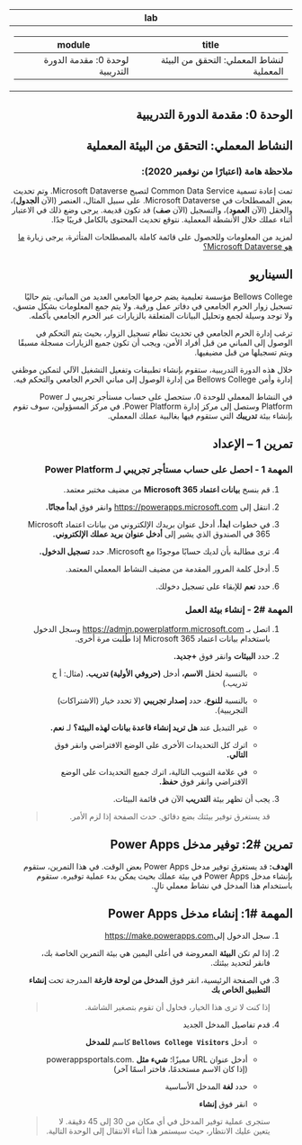 <div id="readme" class="Box-body readme blob js-code-block-container p-5 p-xl-6 gist-border-0" dir="rtl">
    <article class="markdown-body entry-content container-lg" itemprop="text"><table>
  <thead>
  <tr>
  <th>lab</th>
  </tr>
  </thead>
  <tbody>
  <tr>
  <td><div><table>
  <thead>
  <tr>
  <th>title</th>
  <th>module</th>
  </tr>
  </thead>
  <tbody>
  <tr>
  <td><div>لنشاط المعملي: التحقق من البيئة المعملية</div></td>
  <td><div>لوحدة 0: مقدمة الدورة التدريبية</div></td>
  </tr>
  </tbody>
</table>
</div></td>
  </tr>
  </tbody>
</table>

الوحدة 0: مقدمة الدورة التدريبية
=================================

## النشاط المعملي: التحقق من البيئة المعملية

### ملاحظة هامة (اعتبارًا من نوفمبر 2020):
تمت إعادة تسمية Common Data Service لتصبح Microsoft Dataverse. وتم تحديث بعض المصطلحات في Microsoft Dataverse. على سبيل المثال، العنصر (الآن **الجدول**)، والحقل (الآن **العمود**)، والتسجيل (الآن **صف**) قد تكون قديمة. يرجى وضع ذلك في الاعتبار أثناء عملك خلال الأنشطة المعملية. نتوقع تحديث المحتوى بالكامل قريبًا جدًا. 

لمزيد من المعلومات وللحصول على قائمة كاملة بالمصطلحات المتأثرة، يرجى زيارة [ما هو Microsoft Dataverse؟](https://docs.microsoft.com/ar-sa/powerapps/maker/common-data-service/data-platform-intro#terminology-updates)

السيناريو
--------

Bellows College مؤسسة تعليمية يضم حرمها الجامعي العديد من المباني. يتم حاليًا تسجيل زوار الحرم الجامعي في دفاتر عمل ورقية. ولا يتم جمع المعلومات بشكل متسق، ولا توجد وسيلة لجمع وتحليل البيانات المتعلقة بالزيارات عبر الحرم الجامعي بأكمله.

ترغب إدارة الحرم الجامعي في تحديث نظام تسجيل الزوار، بحيث يتم التحكم في الوصول إلى المباني من قبل أفراد الأمن، ويجب أن تكون جميع الزيارات مسجلة مسبقًا ويتم تسجيلها من قبل مضيفيها.

خلال هذه الدورة التدريبية، ستقوم بإنشاء تطبيقات وتفعيل التشغيل الآلي لتمكين موظفي إدارة وأمن Bellows College من إدارة الوصول إلى مباني الحرم الجامعي والتحكم فيه.

في النشاط المعملي للوحدة 0، ستحصل على حساب مستأجر تجريبي لـ Power Platform وستصل إلى مركز إدارة Power Platform. في مركز المسؤولين، سوف تقوم بإنشاء بيئة **تدريبك** التي ستقوم فيها بغالبية عملك المعملي.

## تمرين 1 – الإعداد

### المهمة 1 - احصل على حساب مستأجر تجريبي لـ Power Platform

1. قم بنسخ **بيانات اعتماد Microsoft 365** من مضيف مختبر معتمد.

2. انتقل إلى <https://powerapps.microsoft.com> وانقر فوق **ابدأ مجانًا.**

3. في خطوات **ابدأ**، أدخل عنوان بريدك الإلكتروني من بيانات اعتماد Microsoft 365 في الصندوق الذي يشير إلى **أدخل عنوان بريد عملك الإلكتروني.**

4. ترى مطالبة بأن لديك حسابًا موجودًا مع Microsoft. حدد **تسجيل الدخول.**

5. أدخل كلمة المرور المقدمة من مضيف النشاط المعملي المعتمد. 

6. حدد **نعم** للإبقاء على تسجيل دخولك.

### المهمة \#2 - إنشاء بيئة العمل

1.  اتصل بـ <https://admin.powerplatform.microsoft.com> وسجل الدخول باستخدام بيانات اعتماد Microsoft 365 إذا طُلبت مرة أخرى.

2. حدد **البيئات** وانقر فوق **+جديد.**

    - بالنسبة لحقل **الاسم،** أدخل **(حروفي الأولية) تدريب.** (مثال: أ ج تدريب.)
    
    - بالنسبة **للنوع**، حدد **إصدار تجريبي** (لا تحدد خيار (الاشتراكات) التجريبية).
    
    - غير التبديل عند **هل تريد إنشاء قاعدة بيانات لهذه البيئة؟** لـ **نعم.**
    
    - اترك كل التحديدات الأخرى على الوضع الافتراضي وانقر فوق **التالي.**
    
    - في علامة التبويب التالية، اترك جميع التحديدات على الوضع الافتراضي وانقر فوق **حفظ.**

3. يجب أن تظهر بيئة **التدريب** الآن في قائمة البيئات. 

    > قد يستغرق توفير بيئتك بضع دقائق. حدث الصفحة إذا لزم الأمر.

# تمرين \#2: توفير مدخل Power Apps

**الهدف:** قد يستغرق توفير مدخل Power Apps بعض الوقت. في هذا التمرين، ستقوم بإنشاء مدخل Power Apps في بيئة عملك بحيث يمكن بدء عملية توفيره. ستقوم باستخدام هذا المدخل في نشاط معملي تالٍ.

## المهمة \#1: إنشاء مدخل Power Apps

1.  سجل الدخول إلى<https://make.powerapps.com>

2.  إذا لم تكن **البيئة** المعروضة في أعلى اليمين هي بيئة التمرين الخاصة بك، فانقر لتحديد بيئتك.

3.  في الصفحة الرئيسية، انقر فوق **المدخل من لوحة فارغة** المدرجة تحت **إنشاء التطبيق الخاص بك**

    > إذا كنت لا ترى هذا الخيار، فحاول أن تقوم بتصغير الشاشة.

4.  قدم تفاصيل المدخل الجديد

    -   أدخل **```Bellows College Visitors```** كاسم **للمدخل**

    -   أدخل عنوان URL مميزًا؛ **شيء مثل** .powerappsportals.com (إذا كان الاسم مستخدمًا، فاختر اسمًا آخر)

    -   حدد **لغة** المدخل الأساسية

    -   انقر فوق **إنشاء**

    > ستجرى عملية توفير المدخل في أي مكان من 30 إلى 45 دقيقة. لا يتعين عليك الانتظار، حيث سيستمر هذا أثناء الانتقال إلى الوحدة التالية.
